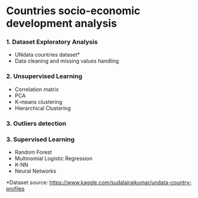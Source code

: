 # Countries socio-economic development analysis

### 1. Dataset Exploratory Analysis
- UNdata countries dataset* 
- Data cleaning and missing values handling

### 2. Unsupervised Learning
- Correlation matrix
- PCA
- K-means clustering
- Hierarchical Clustering

### 3. Outliers detection

### 3. Supervised Learning
- Random Forest
- Multinomial Logistic Regression
- K-NN
- Neural Networks

*Dataset source: https://www.kaggle.com/sudalairajkumar/undata-country-profiles
